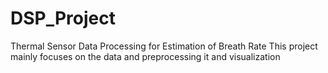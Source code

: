 # DSP_Project
 Thermal Sensor Data Processing for Estimation of Breath Rate 
This project mainly focuses on the data and preprocessing it and visualization
